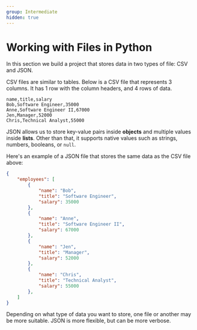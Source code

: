 ```yaml
---
group: Intermediate
hidden: true
---
```

# Working with Files in Python

In this section we build a project that stores data in two types of file: CSV and JSON.

CSV files are similar to tables. Below is a CSV file that represents 3 columns. It has 1 row with the column headers, and 4 rows of data.

```
name,title,salary
Bob,Software Engineer,35000
Anne,Software Engineer II,67000
Jen,Manager,52000
Chris,Technical Analyst,55000
```

JSON allows us to store key-value pairs inside **objects** and multiple values inside **lists**. Other than that, it supports native values such as strings, numbers, booleans, or `null`.

Here's an example of a JSON file that stores the same data as the CSV file above:

```json
{
    "employees": [
        {
            "name": "Bob",
            "title": "Software Engineer",
            "salary": 35000
        },
        {
            "name": "Anne",
            "title": "Software Engineer II",
            "salary": 67000
        },
        {
            "name": "Jen",
            "title": "Manager",
            "salary": 52000
        },
        {
            "name": "Chris",
            "title": "Technical Analyst",
            "salary": 55000
        },
    ]
}
```

Depending on what type of data you want to store, one file or another may be more suitable. JSON is more flexible, but can be more verbose.